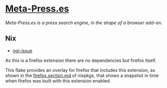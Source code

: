# [Meta-Press.es](https://www.meta-press.es/)

_Meta-Press.es is a press search engine, in the shape of a browser add-on._

## Nix

* [ngi-issue](https://github.com/ngi-nix/ngi/issues/165)

As this is a firefox extension there are no dependencies but firefox itself.

This flake provides an overlay for firefox that includes this extension, as shown in the [firefox.section.md](https://github.com/NixOS/nixpkgs/blob/master/doc/builders/packages/firefox.section.md) of nixpkgs, that shows a snapshot in time when firefox was built with this extension enabled.
